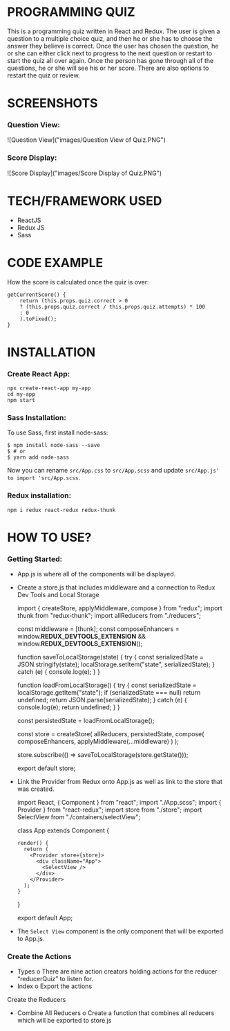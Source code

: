 # PROGRAMMING QUIZ

This is a programming quiz written in React and Redux. The user is given a question to a multiple choice quiz, and then he or she has to choose the answer they believe is correct. Once the user has chosen the question, he or she can either click next to progress to the next question or restart to start the quiz all over again. Once the person has gone through all of the questions, he or she will see his or her score. There are also options to restart the quiz or review. 

# SCREENSHOTS

### Question View:
 
 ![Question View]("images/Question View of Quiz.PNG")

### Score Display: 
 ![Score Display]("images/Score Display of Quiz.PNG")


# TECH/FRAMEWORK USED

- ReactJS
- Redux JS
- Sass


# CODE EXAMPLE

How the score is calculated once the quiz is over: 

    getCurrentScore() {
        return (this.props.quiz.correct > 0
        ? (this.props.quiz.correct / this.props.quiz.attempts) * 100
        : 0
        ).toFixed();
    }


# INSTALLATION

### Create React App:

    npx create-react-app my-app   
    cd my-app
    npm start

### Sass Installation:

To use Sass, first install node-sass:

    $ npm install node-sass --save
    $ # or
    $ yarn add node-sass

Now you can rename `src/App.css` to `src/App.scss` and update `src/App.js' to import 'src/App.scss`.

### Redux installation: 
`npm i redux react-redux redux-thunk`

# HOW TO USE?

### Getting Started:

- App.js is where all of the components will be displayed.
- Create a store.js that includes middleware and a connection to Redux Dev Tools and Local Storage

	import { createStore, applyMiddleware, compose } from "redux";
	import thunk from "redux-thunk";
	import allReducers from "./reducers";
	
	const middleware = [thunk];
	const composeEnhancers =
	  window.__REDUX_DEVTOOLS_EXTENSION__ && window.__REDUX_DEVTOOLS_EXTENSION__();
	
	
	function saveToLocalStorage(state) {
	  try {
	    const serializedState = JSON.stringify(state);
	    localStorage.setItem("state", serializedState);
	  } catch (e) {
	    console.log(e);
	  }
	}
	
	function loadFromLocalStorage() {
	  try {
	    const serializedState = localStorage.getItem("state");
	    if (serializedState === null) return undefined;
	    return JSON.parse(serializedState);
	  } catch (e) {
	    console.log(e);
	    return undefined;
	  }
	}
	
	const persistedState = loadFromLocalStorage();
	
	const store = createStore(
	  allReducers, persistedState,
	  compose(
	    composeEnhancers,
	    applyMiddleware(...middleware)
	  )
	);
	
	store.subscribe(() => saveToLocalStorage(store.getState()));
	
	export default store;



- Link the Provider from Redux onto App.js as well as link to the store that was created.

	import React, { Component } from "react";
	import "./App.scss";
	import { Provider } from "react-redux";
	import store from "./store";
	import SelectView from "./containers/selectView";
	
	class App extends Component {
	  
	
	  render() {
	    return (
	      <Provider store={store}>
	        <div className="App"> 
	          <SelectView />
	        </div>
	      </Provider>
	    );
	  }
	}
	
	export default App;

- The `Select View` component is the only component that will be exported to App.js.


### Create the Actions
-	Types 
o	There are nine action creators holding actions for the reducer “reducerQuiz” to listen for. 
-	Index
o	Export the actions

Create the Reducers
-	Combine All Reducers
o	Create a function that combines all reducers which will be exported to store.js



